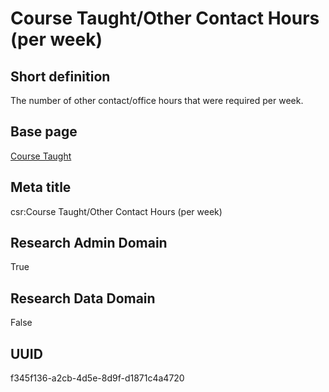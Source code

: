 # Course Taught/Other Contact Hours (per week)
## Short definition
The number of other contact/office hours that were required per week.
## Base page
[Course Taught](../../Objects/Course%20Taught.md)
## Meta title
csr:Course Taught/Other Contact Hours (per week)
## Research Admin Domain
True
## Research Data Domain
False
## UUID
f345f136-a2cb-4d5e-8d9f-d1871c4a4720
